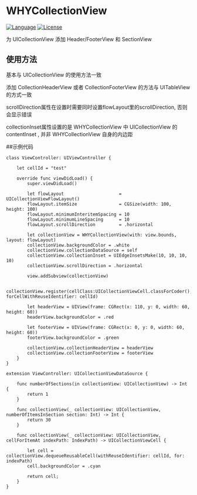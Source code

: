 # WHYCollectionView
[![Language](https://img.shields.io/badge/language-Swift%203.0-orange.svg)](https://swift.org/)
[![License](https://img.shields.io/badge/license-MIT-blue.svg)](https://github.com/cyanzhong/xTextHandler/blob/master/LICENSE)

为 UICollectionView 添加 Header/FooterView 和 SectionView

## 使用方法
基本与 UICollectionView 的使用方法一致

添加 CollectionHeaderView 或者 CollectionFooterView 的方法与 UITableView 的方式一致

scrollDirection属性在设置时需要同时设置flowLayout里的scrollDirection, 否则会显示错误

collectionInset属性设置的是 WHYCollectionView 中 UICollectionView  的 contentInset , 并非 WHYCollectionView 自身的内边距

##示例代码
```
class ViewController: UIViewController {
    
    let cellId = "test"

    override func viewDidLoad() {
        super.viewDidLoad()
        
        let flowLayout                     = UICollectionViewFlowLayout()
        flowLayout.itemSize                = CGSize(width: 100, height: 100)
        flowLayout.minimumInteritemSpacing = 10
        flowLayout.minimumLineSpacing      = 10
        flowLayout.scrollDirection         = .horizontal
        
        let collectionView = WHYCollectionView(with: view.bounds, layout: flowLayout)
        collectionView.backgroundColor = .white
        collectionView.collectionDataSource = self
        collectionView.collectionInset = UIEdgeInsetsMake(10, 10, 10, 10)
        collectionView.scrollDirection = .horizontal
        
        view.addSubview(collectionView)
        
        collectionView.register(cellClass:UICollectionViewCell.classForCoder(), forCellWithReuseIdentifier: cellId)
        
        let headerView = UIView(frame: CGRect(x: 110, y: 0, width: 60, height: 60))
        headerView.backgroundColor = .red
        
        let footerView = UIView(frame: CGRect(x: 0, y: 0, width: 60, height: 60))
        footerView.backgroundColor = .green
        
        collectionView.collectionHeaderView = headerView
        collectionView.collectionFooterView = footerView
    }
}

extension ViewController: UICollectionViewDataSource {
    
    func numberOfSections(in collectionView: UICollectionView) -> Int {
        return 1
    }
    
    func collectionView(_ collectionView: UICollectionView, numberOfItemsInSection section: Int) -> Int {
        return 30
    }
    
    func collectionView(_ collectionView: UICollectionView, cellForItemAt indexPath: IndexPath) -> UICollectionViewCell {
        
        let cell = collectionView.dequeueReusableCell(withReuseIdentifier: cellId, for: indexPath)
        cell.backgroundColor = .cyan
        
        return cell;
    }
}
```
